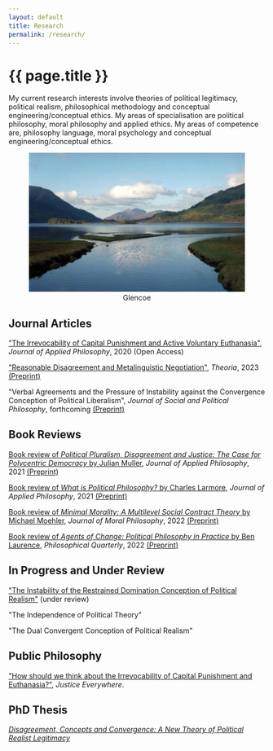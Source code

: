 ```yaml
---
layout: default
title: Research
permalink: /research/
---
```

# {{ page.title }}

My current research interests involve theories of political legitimacy, political realism, philosophical methodology and conceptual engineering/conceptual ethics. My areas of specialisation are political philosophy, moral philosophy and applied ethics. My areas of competence are, philosophy language, moral psychology and conceptual engineering/conceptual ethics.

<figure style="text-align:center;">
<img src="/assets/lake.jpg" alt="glencoe"/>
<figcaption> Glencoe </figcaption>
</figure>


## Journal Articles

["The Irrevocability of Capital Punishment and Active Voluntary Euthanasia"](https://doi.org/10.1111/japp.12478), *Journal of Applied Philosophy*, 2020 (Open Access)

["Reasonable Disagreement and Metalinguistic Negotiation"](https://doi.org/10.1111/theo.12454), *Theoria*, 2023 [(Preprint)](https://docs.google.com/document/d/18YvnHCQt9ato9P-usZJWdQpWe5PZQXsQXM8pKhSDaT0/edit?usp=share_link)

"Verbal Agreements and the Pressure of Instability against the Convergence Conception of Political Liberalism", *Journal of Social and Political Philosophy*, forthcoming [(Preprint)](https://docs.google.com/document/d/18vb-5PT3eEWp52EOkGNT07vYxF0OGHNJ/edit?usp=share_link&ouid=109480279836456339635&rtpof=true&sd=true)

## Book Reviews

[Book review of *Political Pluralism, Disagreement and Justice: The Case for Polycentric Democracy* by Julian Muller](https://doi.org/10.1111/japp.12494), *Journal of Applied Philosophy*, 2021 [(Preprint)](https://docs.google.com/document/d/1c0ml6b_4sprN26Qd6DfpYyZsGOtlKKngtWqv3ZRMR-k/edit?usp=sharing)

[Book review of *What is Political Philosophy?* by Charles Larmore](https://doi.org/10.1111/japp.12518), *Journal of Applied Philosophy*, 2021 [(Preprint)](https://docs.google.com/document/d/1bxygyWASwlTdRSkkfM9eWjShCQXQ28UKg1Rj9RH8mSQ/edit?usp=sharing)

[Book review of *Minimal Morality: A Multilevel Social Contract Theory* by Michael Moehler](https://doi.org/10.1163/17455243-19020002), *Journal of Moral Philosophy*, 2022 [(Preprint)](https://docs.google.com/document/d/1nSV86y9-RPJRQ3PltHQoNBsickirNsDqDW4Nor0uQ-Q/edit?usp=sharing)

[Book review of *Agents of Change: Political Philosophy in Practice* by Ben Laurence](https://doi.org/10.1093/pq/pqac025), *Philosophical Quarterly*, 2022 [(Preprint)](https://docs.google.com/document/d/1AyI6lxnvJN2B1pNoYs6ArLHRg-F2M0_iMQSxaU9jstY/edit?usp=sharing)

## In Progress and Under Review

["The Instability of the Restrained Domination Conception of Political Realism"](https://docs.google.com/document/d/1YMqCKsBhsELcWb6H0_vv6CHnyhRM93SMsw_eh0i7_VY/edit?usp=share_link) (under review)

"The Independence of Political Theory"

"The Dual Convergent Conception of Political Realism"

## Public Philosophy
["How should we think about the Irrevocability of Capital Punishment and Euthanasia?"](http://justice-everywhere.org/health/how-should-we-think-about-the-irrevocability-of-capital-punishment-and-euthanasia/), *Justice Everywhere*.

<!--
\item Three Views on Explaining Reasonable Disagreement
\item Consensus Political Liberalism and Deep Disagreement
\item Why Convergence Political Liberalism Cannot Create Stability
\item Between Consensus and Unrestrained Coercion: Two Problems for Political Realism
\item The Dual Convergent Conception of Political Realism
-->

## PhD Thesis

[*Disagreement, Concepts and Convergence: A New Theory of Political Realist Legitimacy*](http://hdl.handle.net/10023/20893)

<!--
Abstract: This thesis argues for a novel conception of political realism as a theory of political legitimacy: the Dual Convergent Conception. The thesis is framed by the thought that one way of theorising about political legitimacy involves working out how reasonable people can achieve a stable political order so that, despite their profound moral differences, they may live together governed by principles they have sufficient moral reason to affirm from within their own point of view. I argue that this ultimately involves making a special sort of argument that takes reasonable disagreement about justice seriously: a Disagreement to Legitimacy argument. This is an argument with two parts. The first part involves finding the best explanation of reasonable disagreement about justice. After arguing against all extant explanations of reasonable disagreement, I develop a novel explanation: Diverse Packages Theory. This explanation makes use of the idea of metalinguistic negotiation and empirical work in developmental psychology on concepts, to argue that the best explanation of reasonable disagreement about justice is that reasonable people possess and use diverse concepts and conceptions of justice. The second part of the Disagreement to Legitimacy argument involves proposing, on the basis of Diverse Packages Theory's explanation, how all reasonable people can have sufficient moral reason to coordinate and continue coordinating over time on coercive principles or rules that order society's basic institutions. I then argue that extant conceptions of political liberalism and political realism cannot show how reasonable people can achieve this. I then argue that by combining certain elements of the political liberal view of convergent agreements, and the political realist focus on a contextually situated acceptance of coercively enforced political principles, the Dual Convergent Conception of political realism can show how reasonable people can achieve a stable political order.
-->




